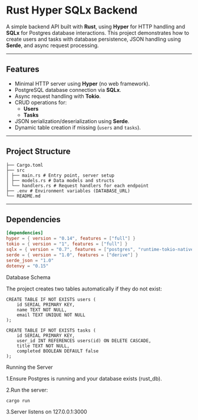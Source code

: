 # Rust Hyper SQLx Backend

A simple backend API built with **Rust**, using **Hyper** for HTTP handling and **SQLx** for Postgres database interactions. This project demonstrates how to create users and tasks with database persistence, JSON handling using **Serde**, and async request processing.

---

## Features

- Minimal HTTP server using **Hyper** (no web framework).  
- PostgreSQL database connection via **SQLx**.  
- Async request handling with **Tokio**.  
- CRUD operations for:
  - **Users**
  - **Tasks**
- JSON serialization/deserialization using **Serde**.  
- Dynamic table creation if missing (`users` and `tasks`).  

---

## Project Structure

```
├── Cargo.toml
├── src
│ ├── main.rs # Entry point, server setup
│ ├── models.rs # Data models and structs
│ └── handlers.rs # Request handlers for each endpoint
├── .env # Environment variables (DATABASE_URL)
└── README.md
```

---

## Dependencies

```toml
[dependencies]
hyper = { version = "0.14", features = ["full"] }
tokio = { version = "1", features = ["full"] }
sqlx = { version = "0.7", features = ["postgres", "runtime-tokio-native-tls", "macros"] }
serde = { version = "1.0", features = ["derive"] }
serde_json = "1.0"
dotenvy = "0.15"
```


Database Schema

The project creates two tables automatically if they do not exist:

```
CREATE TABLE IF NOT EXISTS users (
    id SERIAL PRIMARY KEY,
    name TEXT NOT NULL,
    email TEXT UNIQUE NOT NULL
);

CREATE TABLE IF NOT EXISTS tasks (
    id SERIAL PRIMARY KEY,
    user_id INT REFERENCES users(id) ON DELETE CASCADE,
    title TEXT NOT NULL,
    completed BOOLEAN DEFAULT false
);

```


Running the Server

1.Ensure Postgres is running and your database exists (rust_db).

2.Run the server:
```
cargo run
```

3.Server listens on 127.0.0.1:3000



